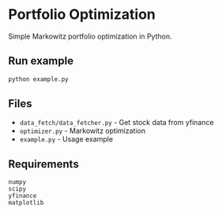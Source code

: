 # Portfolio Optimization

Simple Markowitz portfolio optimization in Python.

## Run example
```bash
python example.py
```

## Files
- `data_fetch/data_fetcher.py` - Get stock data from yfinance
- `optimizer.py` - Markowitz optimization 
- `example.py` - Usage example

## Requirements
```
numpy
scipy
yfinance
matplotlib
```
